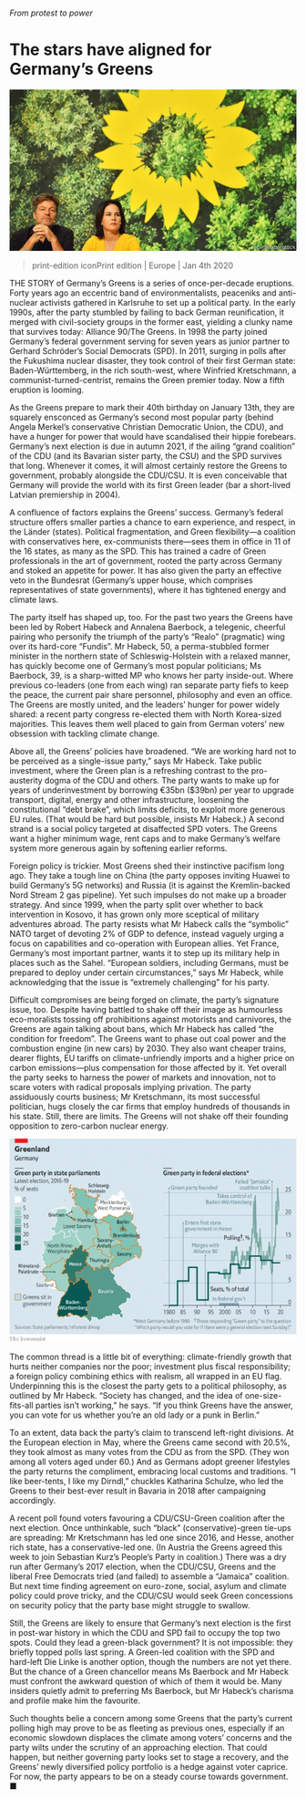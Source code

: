 ###### From protest to power

# The stars have aligned for Germany’s Greens 

![image](images/20200104_EUP003_0.jpg) 

> print-edition iconPrint edition | Europe | Jan 4th 2020 

THE STORY of Germany’s Greens is a series of once-per-decade eruptions. Forty years ago an eccentric band of environmentalists, peaceniks and anti-nuclear activists gathered in Karlsruhe to set up a political party. In the early 1990s, after the party stumbled by failing to back German reunification, it merged with civil-society groups in the former east, yielding a clunky name that survives today: Alliance 90/The Greens. In 1998 the party joined Germany’s federal government serving for seven years as junior partner to Gerhard Schröder’s Social Democrats (SPD). In 2011, surging in polls after the Fukushima nuclear disaster, they took control of their first German state: Baden-Württemberg, in the rich south-west, where Winfried Kretschmann, a communist-turned-centrist, remains the Green premier today. Now a fifth eruption is looming. 

As the Greens prepare to mark their 40th birthday on January 13th, they are squarely ensconced as Germany’s second most popular party (behind Angela Merkel’s conservative Christian Democratic Union, the CDU), and have a hunger for power that would have scandalised their hippie forebears. Germany’s next election is due in autumn 2021, if the ailing “grand coalition” of the CDU (and its Bavarian sister party, the CSU) and the SPD survives that long. Whenever it comes, it will almost certainly restore the Greens to government, probably alongside the CDU/CSU. It is even conceivable that Germany will provide the world with its first Green leader (bar a short-lived Latvian premiership in 2004). 

A confluence of factors explains the Greens’ success. Germany’s federal structure offers smaller parties a chance to earn experience, and respect, in the Länder (states). Political fragmentation, and Green flexibility—a coalition with conservatives here, ex-communists there—sees them in office in 11 of the 16 states, as many as the SPD. This has trained a cadre of Green professionals in the art of government, rooted the party across Germany and stoked an appetite for power. It has also given the party an effective veto in the Bundesrat (Germany’s upper house, which comprises representatives of state governments), where it has tightened energy and climate laws. 

The party itself has shaped up, too. For the past two years the Greens have been led by Robert Habeck and Annalena Baerbock, a telegenic, cheerful pairing who personify the triumph of the party’s “Realo” (pragmatic) wing over its hard-core “Fundis”. Mr Habeck, 50, a perma-stubbled former minister in the northern state of Schleswig-Holstein with a relaxed manner, has quickly become one of Germany’s most popular politicians; Ms Baerbock, 39, is a sharp-witted MP who knows her party inside-out. Where previous co-leaders (one from each wing) ran separate party fiefs to keep the peace, the current pair share personnel, philosophy and even an office. The Greens are mostly united, and the leaders’ hunger for power widely shared: a recent party congress re-elected them with North Korea-sized majorities. This leaves them well placed to gain from German voters’ new obsession with tackling climate change. 

Above all, the Greens’ policies have broadened. “We are working hard not to be perceived as a single-issue party,” says Mr Habeck. Take public investment, where the Green plan is a refreshing contrast to the pro-austerity dogma of the CDU and others. The party wants to make up for years of underinvestment by borrowing €35bn ($39bn) per year to upgrade transport, digital, energy and other infrastructure, loosening the constitutional “debt brake”, which limits deficits, to exploit more generous EU rules. (That would be hard but possible, insists Mr Habeck.) A second strand is a social policy targeted at disaffected SPD voters. The Greens want a higher minimum wage, rent caps and to make Germany’s welfare system more generous again by softening earlier reforms. 

Foreign policy is trickier. Most Greens shed their instinctive pacifism long ago. They take a tough line on China (the party opposes inviting Huawei to build Germany’s 5G networks) and Russia (it is against the Kremlin-backed Nord Stream 2 gas pipeline). Yet such impulses do not make up a broader strategy. And since 1999, when the party split over whether to back intervention in Kosovo, it has grown only more sceptical of military adventures abroad. The party resists what Mr Habeck calls the “symbolic” NATO target of devoting 2% of GDP to defence, instead vaguely urging a focus on capabilities and co-operation with European allies. Yet France, Germany’s most important partner, wants it to step up its military help in places such as the Sahel. “European soldiers, including Germans, must be prepared to deploy under certain circumstances,” says Mr Habeck, while acknowledging that the issue is “extremely challenging” for his party. 

Difficult compromises are being forged on climate, the party’s signature issue, too. Despite having battled to shake off their image as humourless eco-moralists tossing off prohibitions against motorists and carnivores, the Greens are again talking about bans, which Mr Habeck has called “the condition for freedom”. The Greens want to phase out coal power and the combustion engine (in new cars) by 2030. They also want cheaper trains, dearer flights, EU tariffs on climate-unfriendly imports and a higher price on carbon emissions—plus compensation for those affected by it. Yet overall the party seeks to harness the power of markets and innovation, not to scare voters with radical proposals implying privation. The party assiduously courts business; Mr Kretschmann, its most successful politician, hugs closely the car firms that employ hundreds of thousands in his state. Still, there are limits. The Greens will not shake off their founding opposition to zero-carbon nuclear energy. 

![image](images/20200104_EUM903.png) 

The common thread is a little bit of everything: climate-friendly growth that hurts neither companies nor the poor; investment plus fiscal responsibility; a foreign policy combining ethics with realism, all wrapped in an EU flag. Underpinning this is the closest the party gets to a political philosophy, as outlined by Mr Habeck. “Society has changed, and the idea of one-size-fits-all parties isn’t working,” he says. “If you think Greens have the answer, you can vote for us whether you’re an old lady or a punk in Berlin.” 

To an extent, data back the party’s claim to transcend left-right divisions. At the European election in May, where the Greens came second with 20.5%, they took almost as many votes from the CDU as from the SPD. (They won among all voters aged under 60.) And as Germans adopt greener lifestyles the party returns the compliment, embracing local customs and traditions. “I like beer-tents, I like my Dirndl,” chuckles Katharina Schulze, who led the Greens to their best-ever result in Bavaria in 2018 after campaigning accordingly. 

A recent poll found voters favouring a CDU/CSU-Green coalition after the next election. Once unthinkable, such “black” (conservative)-green tie-ups are spreading: Mr Kretschmann has led one since 2016, and Hesse, another rich state, has a conservative-led one. (In Austria the Greens agreed this week to join Sebastian Kurz’s People’s Party in coalition.) There was a dry run after Germany’s 2017 election, when the CDU/CSU, Greens and the liberal Free Democrats tried (and failed) to assemble a “Jamaica” coalition. But next time finding agreement on euro-zone, social, asylum and climate policy could prove tricky, and the CDU/CSU would seek Green concessions on security policy that the party base might struggle to swallow. 

Still, the Greens are likely to ensure that Germany’s next election is the first in post-war history in which the CDU and SPD fail to occupy the top two spots. Could they lead a green-black government? It is not impossible: they briefly topped polls last spring. A Green-led coalition with the SPD and hard-left Die Linke is another option, though the numbers are not yet there. But the chance of a Green chancellor means Ms Baerbock and Mr Habeck must confront the awkward question of which of them it would be. Many insiders quietly admit to preferring Ms Baerbock, but Mr Habeck’s charisma and profile make him the favourite. 

Such thoughts belie a concern among some Greens that the party’s current polling high may prove to be as fleeting as previous ones, especially if an economic slowdown displaces the climate among voters’ concerns and the party wilts under the scrutiny of an approaching election. That could happen, but neither governing party looks set to stage a recovery, and the Greens’ newly diversified policy portfolio is a hedge against voter caprice. For now, the party appears to be on a steady course towards government. ■ 


